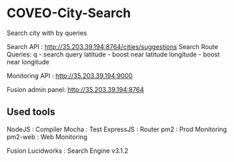 # COVEO-City-Search
Search city with by queries

Search API : http://35.203.39.194:8764/cities/suggestions
Search Route Queries: 
  q - search query
  latitude - boost near latitude
  longitude - boost near longitude

Monitoring API : http://35.203.39.194:9000

Fusion admin panel: http://35.203.39.194:8764

## Used tools
NodeJS : Compiler
Mocha : Test
ExpressJS : Router
pm2 : Prod Monitoring
pm2-web : Web Monitoring

Fusion Lucidworks : Search Engine v3.1.2
